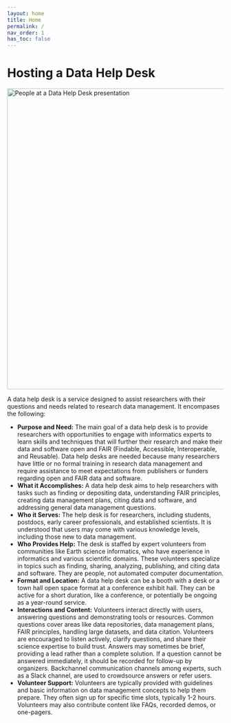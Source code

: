```yaml
---
layout: home
title: Home
permalink: /
nav_order: 1
has_toc: false
---
```


# Hosting a Data Help Desk

<img src="{{ site.baseurl }}/assets/photos/help_desk_presentation1.jpg" alt="People at a Data Help Desk presentation" width="700">

A data help desk is a service designed to assist researchers with their
questions and needs related to research data management. It encompases the
following:

-   **Purpose and Need:** The main goal of a data help desk is to provide
    researchers with opportunities to engage with informatics experts to learn
    skills and techniques that will further their research and make their data
    and software open and FAIR (Findable, Accessible, Interoperable, and
    Reusable). Data help desks are needed because many researchers have little
    or no formal training in research data management and require assistance to
    meet expectations from publishers or funders regarding open and FAIR data
    and software.
-   **What it Accomplishes:** A data help desk aims to help researchers with
    tasks such as finding or depositing data, understanding FAIR principles,
    creating data management plans, citing data and software, and addressing
    general data management questions.
-   **Who it Serves:** The help desk is for researchers, including students,
    postdocs, early career professionals, and established scientists. It is
    understood that users may come with various knowledge levels, including
    those new to data management.
-   **Who Provides Help:** The desk is staffed by expert volunteers from
    communities like Earth science informatics, who have experience in
    informatics and various scientific domains. These volunteers specialize in
    topics such as finding, sharing, analyzing, publishing, and citing data and
    software. They are people, not automated computer documentation.
-   **Format and Location:** A data help desk can be a booth with a desk or a
    town hall open space format at a conference exhibit hall. They can be active
    for a short duration, like a conference, or potentially be ongoing as a
    year-round service.
-   **Interactions and Content:** Volunteers interact directly with users,
    answering questions and demonstrating tools or resources. Common questions
    cover areas like data repositories, data management plans, FAIR principles,
    handling large datasets, and data citation. Volunteers are encouraged to
    listen actively, clarify questions, and share their science expertise to
    build trust. Answers may sometimes be brief, providing a lead rather than a
    complete solution. If a question cannot be answered immediately, it should
    be recorded for follow-up by organizers. Backchannel communication channels
    among experts, such as a Slack channel, are used to crowdsource answers or
    refer users.
-   **Volunteer Support:** Volunteers are typically provided with guidelines and
    basic information on data management concepts to help them prepare. They
    often sign up for specific time slots, typically 1-2 hours. Volunteers may
    also contribute content like FAQs, recorded demos, or one-pagers.
